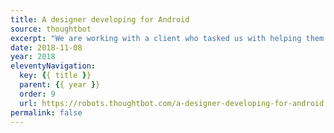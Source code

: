 ```yaml
---
title: A designer developing for Android
source: thoughtbot
excerpt: "We are working with a client who tasked us with helping them create an Android app that replicates a subset of features on their iOS app. It's an interesting challenge: not every interaction on iOS can directly translate to Android"
date: 2018-11-08
year: 2018
eleventyNavigation:
  key: {{ title }}
  parent: {{ year }}
  order: 9
  url: https://robots.thoughtbot.com/a-designer-developing-for-android
permalink: false
---
```

